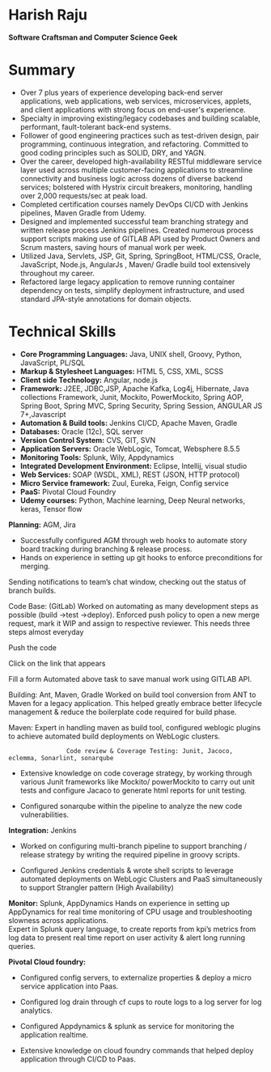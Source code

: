 # **Harish Raju**

**Software Craftsman and Computer Science Geek**

# **Summary**

- Over 7 plus years of experience developing back-end server applications, web applications, web services, microservices, applets, and client applications with strong focus on end-user's experience.
- Specialty in improving existing/legacy codebases and building scalable, performant, fault-tolerant back-end systems.
- Follower of good engineering practices such as test-driven design, pair programming, continuous integration, and refactoring. Committed to good coding principles such as SOLID, DRY, and YAGN.
- Over the career, developed high-availability RESTful middleware service layer used across multiple customer-facing applications to streamline connectivity and business logic across dozens of diverse backend services; bolstered with Hystrix circuit breakers, monitoring, handling over 2,000 requests/sec at peak load.  
- Completed certification courses namely DevOps CI/CD with Jenkins pipelines, Maven Gradle from Udemy. 
- Designed and implemented successful team branching strategy and written release process Jenkins pipelines. Created numerous process support scripts making use of GITLAB API used by Product Owners and Scrum masters, saving hours of manual work per week. 
- Utilized Java, Servlets, JSP, Git, Spring, SpringBoot, HTML/CSS, Oracle, JavaScript, Node.js, AngularJs , Maven/ Gradle build tool extensively throughout my career. 
- Refactored large legacy application to remove running container dependency on tests, simplify deployment infrastructure, and used standard JPA-style annotations for domain objects.

# **Technical Skills**

- **Core Programming Languages:** Java, UNIX shell, Groovy, Python, JavaScript, PL/SQL
- **Markup & Stylesheet Languages:** HTML 5, CSS, XML, SCSS
- **Client side Technology:**  Angular, node.js
- **Framework:** J2EE, JDBC,JSP, Apache Kafka, Log4j, Hibernate, Java collections Framework, Junit, Mockito, PowerMockito, Spring AOP, Spring Boot, Spring MVC, Spring Security, Spring Session, ANGULAR JS 7+,Javascript
- **Automation & Build tools:** Jenkins CI/CD, Apache Maven, Gradle
- **Databases:** Oracle (12c), SQL server
- **Version Control System:** CVS, GIT, SVN
- **Application Servers:** Oracle WebLogic, Tomcat, Websphere 8.5.5
- **Monitoring Tools:** Splunk, Wily, Appdynamics
- **Integrated Development Environment:** Eclipse, Intellij, visual studio
- **Web Services:** SOAP (WSDL, XML), REST (JSON, HTTP protocol)
- **Micro Service framework:** Zuul, Eureka, Feign, Config service
- **PaaS:** Pivotal Cloud Foundry
- **Udemy courses:** Python, Machine learning, Deep Neural networks, keras, Tensor flow

**Planning:** AGM, Jira  
- Successfully configured AGM through web hooks to automate story board tracking during 
branching & release process.  
- Hands on experience in setting up git hooks to enforce preconditions for merging. 

Sending notifications to team’s chat window, checking out the status of branch builds. 
 
Code Base: (GitLab) 
Worked on automating as many development steps as possible (build ->test ->deploy). 
Enforced push policy to open a new merge request, mark it WIP and assign to respective 
reviewer. This needs three steps almost everyday 

Push the code 

Click on the link that appears  

Fill a form 
Automated above task to save manual work using GITLAB API. 
 
Building: Ant, Maven, Gradle 
                    Worked  on  build  tool  conversion 
from  ANT  to  Maven 
for  a  legacy  application.  This 
helped greatly embrace better lifecycle management & reduce the boilerplate code required for 
build phase.  
 
Maven: Expert in handling maven as build tool, configured weblogic plugins to achieve 
automated build deployments on WebLogic clusters. 
 
                    Code review & Coverage Testing: Junit, Jacoco, eclemma, Sonarlint, sonarqube  

- Extensive knowledge on code coverage strategy, by working through various Junit 
frameworks like Mockito/ powerMockito to carry out unit tests and configure Jacaco 
to generate html reports for unit testing.  

- Configured sonarqube within the pipeline to analyze the new code vulnerabilities.  
 
**Integration:** Jenkins 

- Worked on configuring multi-branch pipeline to support branching / release strategy 
by writing the required pipeline in groovy scripts. 

- Configured Jenkins credentials & wrote shell scripts to leverage automated 
deployments on WebLogic Clusters and PaaS simultaneously to support 
Strangler 
pattern (High Availability)

 
**Monitor:** Splunk, AppDynamics 
Hands on experience in setting up AppDynamics for real time monitoring of CPU usage and 
troubleshooting slowness across applications.  
Expert in Splunk query language, to create reports from kpi’s metrics from log data to present 
real time report on user activity & alert long running queries. 
 
**Pivotal Cloud foundry:**  
 

- Configured config servers, to externalize properties & deploy a micro service 
application into Paas. 

- Configured log drain through cf cups to route logs to a log server for log analytics. 

- Configured Appdynamics & splunk as service for monitoring the application realtime. 
 
- Extensive knowledge on cloud foundry commands that helped deploy application 
through CI/CD to Paas. 


